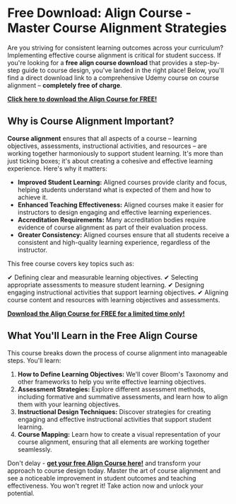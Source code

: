 # Free Download: Align Course - Master Course Alignment Strategies

Are you striving for consistent learning outcomes across your curriculum? Implementing effective course alignment is critical for student success. If you're looking for a **free align course download** that provides a step-by-step guide to course design, you've landed in the right place! Below, you'll find a direct download link to a comprehensive Udemy course on course alignment – **completely free of charge**.

[**Click here to download the Align Course for FREE!**](https://udemywork.com/align-course)

## Why is Course Alignment Important?

**Course alignment** ensures that all aspects of a course – learning objectives, assessments, instructional activities, and resources – are working together harmoniously to support student learning. It's more than just ticking boxes; it's about creating a cohesive and effective learning experience. Here's why it matters:

*   **Improved Student Learning:** Aligned courses provide clarity and focus, helping students understand what is expected of them and how to achieve it.
*   **Enhanced Teaching Effectiveness:** Aligned courses make it easier for instructors to design engaging and effective learning experiences.
*   **Accreditation Requirements:** Many accreditation bodies require evidence of course alignment as part of their evaluation process.
*   **Greater Consistency:** Aligned courses ensure that all students receive a consistent and high-quality learning experience, regardless of the instructor.

This free course covers key topics such as:

✔ Defining clear and measurable learning objectives.
✔ Selecting appropriate assessments to measure student learning.
✔ Designing engaging instructional activities that support learning objectives.
✔ Aligning course content and resources with learning objectives and assessments.

[**Download the Align Course for FREE for a limited time only!**](https://udemywork.com/align-course)

## What You'll Learn in the Free Align Course

This course breaks down the process of course alignment into manageable steps. You'll learn:

1.  **How to Define Learning Objectives:** We'll cover Bloom's Taxonomy and other frameworks to help you write effective learning objectives.
2.  **Assessment Strategies:** Explore different assessment methods, including formative and summative assessments, and learn how to align them with your learning objectives.
3.  **Instructional Design Techniques:** Discover strategies for creating engaging and effective instructional activities that support student learning.
4.  **Course Mapping:** Learn how to create a visual representation of your course alignment, ensuring that all elements are working together seamlessly.

Don't delay - **[get your free Align Course here!](https://udemywork.com/align-course)** and transform your approach to course design today. Master the art of course alignment and see a noticeable improvement in student outcomes and teaching effectiveness. You won't regret it! Take action now and unlock your potential.

